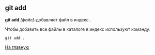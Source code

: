 ## git add
**git add** *[файл]*-добавляет файл в индекc .

Чтобы добавить все файлы в каталоге в индекс используют команду:

```bash=
git add .
```



[На главную](readme.md)